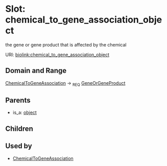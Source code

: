 
# Slot: chemical_to_gene_association_object


the gene or gene product that is affected by the chemical

URI: [biolink:chemical_to_gene_association_object](https://w3id.org/biolink/vocab/chemical_to_gene_association_object)


## Domain and Range

[ChemicalToGeneAssociation](ChemicalToGeneAssociation.md) ->  <sub>REQ</sub> [GeneOrGeneProduct](GeneOrGeneProduct.md)

## Parents

 *  is_a: [object](object.md)

## Children


## Used by

 * [ChemicalToGeneAssociation](ChemicalToGeneAssociation.md)
